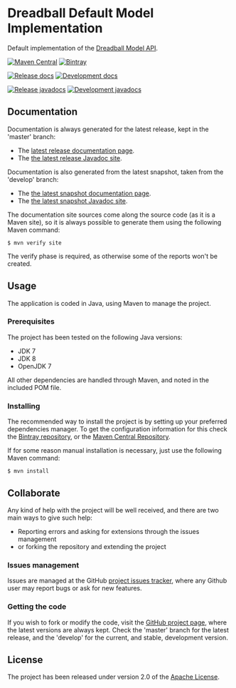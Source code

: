 # Dreadball Default Model Implementation

Default implementation of the [Dreadball Model API][dreadball-model-api].

[![Maven Central](https://img.shields.io/maven-central/v/com.wandrell.tabletop.dreadball/dreadball-model-default.svg)][maven-repo]
[![Bintray](https://api.bintray.com/packages/bernardo-mg/tabletop-toolkits/dreadball-model-default/images/download.svg)][bintray-repo]

[![Release docs](https://img.shields.io/badge/docs-release-blue.svg)][site-release]
[![Development docs](https://img.shields.io/badge/docs-develop-blue.svg)][site-develop]

[![Release javadocs](https://img.shields.io/badge/javadocs-release-blue.svg)][javadoc-release]
[![Development javadocs](https://img.shields.io/badge/javadocs-develop-blue.svg)][javadoc-develop]

## Documentation

Documentation is always generated for the latest release, kept in the 'master' branch:

- The [latest release documentation page][site-release].
- The [the latest release Javadoc site][javadoc-release].

Documentation is also generated from the latest snapshot, taken from the 'develop' branch:

- The [the latest snapshot documentation page][site-develop].
- The [the latest snapshot Javadoc site][javadoc-develop].

The documentation site sources come along the source code (as it is a Maven site), so it is always possible to generate them using the following Maven command:

```
$ mvn verify site
```

The verify phase is required, as otherwise some of the reports won't be created.

## Usage

The application is coded in Java, using Maven to manage the project.

### Prerequisites

The project has been tested on the following Java versions:
* JDK 7
* JDK 8
* OpenJDK 7

All other dependencies are handled through Maven, and noted in the included POM file.

### Installing

The recommended way to install the project is by setting up your preferred dependencies manager. To get the configuration information for this check the [Bintray repository][bintray-repo], or the [Maven Central Repository][maven-repo].

If for some reason manual installation is necessary, just use the following Maven command:

```
$ mvn install
```

## Collaborate

Any kind of help with the project will be well received, and there are two main ways to give such help:

- Reporting errors and asking for extensions through the issues management
- or forking the repository and extending the project

### Issues management

Issues are managed at the GitHub [project issues tracker][issues], where any Github user may report bugs or ask for new features.

### Getting the code

If you wish to fork or modify the code, visit the [GitHub project page][scm], where the latest versions are always kept. Check the 'master' branch for the latest release, and the 'develop' for the current, and stable, development version.

## License

The project has been released under version 2.0 of the [Apache License][license].

[dreadball-model-api]: https://github.com/Bernardo-MG/dreadball-model-api
[bintray-repo]: https://bintray.com/bernardo-mg/tabletop-toolkits/dreadball-model-default/view
[maven-repo]: http://mvnrepository.com/artifact/com.wandrell.tabletop.dreadball/dreadball-model-default
[issues]: https://github.com/bernardo-mg/dreadball-model-default/issues
[javadoc-develop]: http://docs.wandrell.com/development/maven/dreadball-model-default/apidocs
[javadoc-release]: http://docs.wandrell.com/maven/dreadball-model-default/apidocs
[license]: http://www.apache.org/licenses/LICENSE-2.0
[scm]: https://github.com/bernardo-mg/dreadball-model-default
[site-develop]: http://docs.wandrell.com/development/maven/dreadball-model-default
[site-release]: http://docs.wandrell.com/maven/dreadball-model-default
